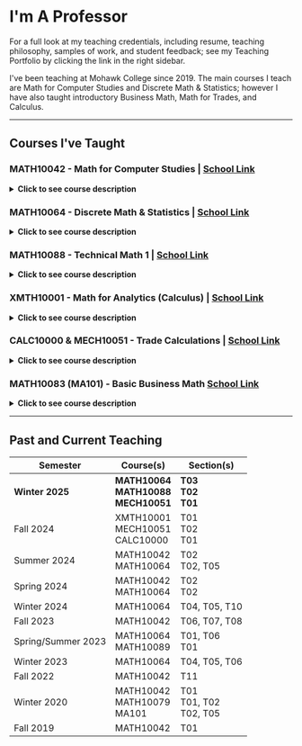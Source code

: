 # I'm A Professor

For a full look at my teaching credentials, including resume, teaching philosophy, samples of work, and student feedback; see my Teaching Portfolio by clicking the link in the right sidebar.

I've been teaching at Mohawk College since 2019.  The main courses I teach are Math for Computer Studies and Discrete Math & Statistics; however I have also taught introductory Business Math, Math for Trades, and Calculus.

---

## Courses I've Taught

### MATH10042 - Math for Computer Studies | [School Link](https://cereg.mohawkcollege.ca/course?courseCode=MATH10042)

<details><summary><b>Click to see course description</b></summary>
In this course we focus on the fundamentals of digital logic. We begin with the concept of positional numbering systems; including decimal, binary, octal, and hexadecimal.  It is important to begin here because the binary based number systems are the basis of all computer architecture and logic.  From there we discuss arithmetic in the binary system and introduce Boolean algebra.  
Boolean algebra is the logic system that computers use at the mechanical level of the <a href="https://en.wikipedia.org/wiki/Logic_gate#Manufacturing" target="_blank">gate</a>.  It is also how circuits are designed.  We showcase this by designing the circuit for a 7-segment display (think of the digits on a digital clock, or a basic calculator).  We also explore an application of binary strings through the example of Unicode UTF-8 code-point encodings.  
We finish the course with standard lessons on algebra, linear functions, and exponential and logarithmic functions.
</details>

### MATH10064 - Discrete Math & Statistics | [School Link](https://cereg.mohawkcollege.ca/course?courseCode=MATH10064)

<details><summary><b>Click to see course description</b></summary>
Within this curriculum, we discuss various introductory topics in the realm of discrete mathematics.  Discreteness means that things are fully separated from each other; you could also say that the members of a discrete set are listable, or <a href="https://en.wikipedia.org/wiki/Countable_set" target="_blank">countable</a>.  
The typical example of a discrete set is the set of Integers.  In fact all discrete sets can be reduced to some subset of the integers. For this reason, studying the integers is of huge importance in discrete math and, to that end, the course begins with some introductory number theory. We start with the primary building blocks of the integers, prime numbers. We discuss testing for primality and then expand our notion of "division" in the integers with modular arithmetic.  
After this we shift our focus to counting and probabilities, and then finish the course with an exploration of introductory statistics.
</details>

### MATH10088 - Technical Math 1 | [School Link](https://cereg.mohawkcollege.ca/course?courseCode=MATH10088)

<details><summary><b>Click to see course description</b></summary>
This is the first math course for various engineering programs; including civil and mechanical engineering,
architectural technology, and others.
<br>
The content focuses on core math skills for problem solving and analytical thinking. It begins with a review of algebra,
calculation methods, and unit conversion. Afterwards, we move into problem solving techniques involving algebra and
linear equations, then moving into a study of angles, and triangle trigonometry, and ending with systems of linear
equations.
</details>

### XMTH10001 - Math for Analytics (Calculus) | [School Link](https://myssb.mohawkcollege.ca/mcprod/psecrsdes.P_CrseGet_PS?subj_code=XMTH&crse_numb=10001&term_code=202330&prg=392&vrs=23-A)

<details><summary><b>Click to see course description</b></summary>
This course is part of the newly offered <a href="https://www.mohawkcollege.ca/programs/business/bachelor-of-analytics-and-data-management-honours-392" target="_blank">Bachelor of Analytics and Data Management</a> program at Mohawk, in which students earn a full Bachelors degree in the field of data analytics with a focus on business decision making. The program is offered through the Business department.
<br>
The content of the course revolves around differential and integral calculus with a strong focus on business related applications. We begin by understanding algebraic and transcendental functions, like polynomials, rational functions, exponential/logarithmic functions, etc. before diving into differentiation and then integration.
</details>

### CALC10000 & MECH10051 - Trade Calculations | [School Link](https://cereg.mohawkcollege.ca/search/publicCourseSearchDetails.do?method=load&courseId=1012645&selectedProgramAreaId=1009675&selectedProgramStreamId=1009723)

<details><summary><b>Click to see course description</b></summary>
CALC10000 and MECH10051 are both offered at the Mohawk College Trade School located at the Stoney Creek campus. The courses contain the same material but are specified for different skilled trade programs.
<br>
The courses go over foundational concepts in math like arithmetic, fractions, decimals, and proportions & percentages.
</details>

### MATH10083 (MA101) - Basic Business Math [School Link](https://myssb.mohawkcollege.ca/mcprod/psecrsdes.P_CrseGet_PS?subj_code=MATH&crse_numb=10083&term_code=202130&prg=320&vrs=24-A)

<details><summary><b>Click to see course description</b></summary>
This course begins with foundational math concepts in numeracy and algebraic skills like the order of operations, exponents, and algebraic manipulation of equations. After this, we move into business related topics of trade & cash discounts, invoicing, markup & markdown, and break-even analysis.
</details>

---

## Past and Current Teaching

| Semester | Course(s) | Section(s) |
| - | - | - |
| **Winter 2025** | **MATH10064 <br> MATH10088 <br> MECH10051** | **T03 <br> T02 <br> T01** |
| Fall 2024 | XMTH10001 <br> MECH10051 <br> CALC10000 | T01 <br> T02 <br> T01 |
| Summer 2024 | MATH10042 <br> MATH10064| T02 <br> T02, T05 |
| Spring 2024 | MATH10042 <br> MATH10064| T02 <br> T02 |
| Winter 2024 | MATH10064 | T04, T05, T10 |
| Fall 2023 | MATH10042 | T06, T07, T08 |
| Spring/Summer 2023 | MATH10064 <br> MATH10089 | T01, T06 <br> T01 |
| Winter 2023 | MATH10064 | T04, T05, T06 |
| Fall 2022 | MATH10042 | T11 |
| Winter 2020 | MATH10042 <br> MATH10079 <br> MA101 | T01 <br> T01, T02 <br> T02, T05 |
| Fall 2019 | MATH10042 | T01 |
